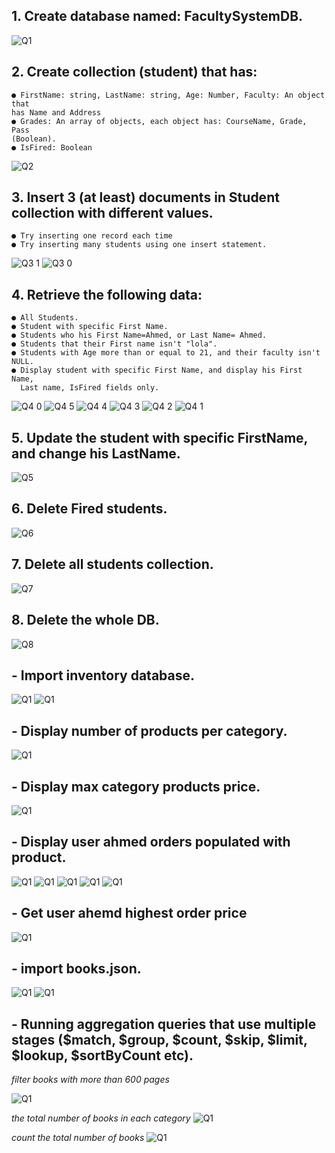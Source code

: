 ## 1. Create database named: FacultySystemDB. 
![Q1](lab1/lab1-1.png)

## 2. Create collection (student) that has:
	● FirstName: string, LastName: string, Age: Number, Faculty: An object that
	has Name and Address
	● Grades: An array of objects, each object has: CourseName, Grade, Pass
	(Boolean).
	● IsFired: Boolean
 ![Q2](lab1/lab1-2.png)

## 3. Insert 3 (at least) documents in Student collection with different values.
	● Try inserting one record each time
	● Try inserting many students using one insert statement.
 ![Q3 1](lab1/lab1-3.png)
![Q3 0](lab1/lab1-3-3.png)

## 4. Retrieve the following data:
	● All Students.
	● Student with specific First Name.
	● Students who his First Name=Ahmed, or Last Name= Ahmed.
	● Students that their First name isn't "lola".
	● Students with Age more than or equal to 21, and their faculty isn't NULL.
	● Display student with specific First Name, and display his First Name, 
	  Last name, IsFired fields only.
   ![Q4 0](lab1/lab1-4.png)
![Q4 5](lab1/lab1-5.png)
![Q4 4](lab1/lab1-6.png)
![Q4 3](lab1/lab1-7.png)
![Q4 2](lab1/lab1-8.png)
![Q4 1](lab1/lab1_9.png)

## 5. Update the student with specific FirstName, and change his LastName.
![Q5](lab1/lab1-10.png)

## 6. Delete Fired students.
![Q6](lab1/lab1-11.png)

## 7. Delete all students collection.
![Q7](lab1/lab1-12.png)

## 8. Delete the whole DB.

![Q8](lab1/lab1-13.png)
## - Import inventory database.

![Q1](lab2/lab2_1.png)
![Q1](lab2/lab2_1output.png)

## - Display number of products per category.

![Q1](lab2/lab2_2.png)

## - Display max category products price.

![Q1](lab2/lab2_3.png)

## - Display user ahmed orders populated with product.

![Q1](lab2/lab2_4_1.png)
![Q1](lab2/lab2_4_2.png)
![Q1](lab2/lab2_4_3.png)
![Q1](lab2/lab2_4_4.png)
![Q1](lab2/lab2_4_5.png)


## - Get user ahemd highest order price

![Q1](lab2/lab2_5.png)


## - import books.json.


![Q1](lab2/lab2_6.png)
![Q1](lab2/lab2_6_2.png)

## - Running aggregation queries that use multiple stages ($match, $group, $count, $skip, $limit, $lookup, $sortByCount etc).

*filter books with more than 600 pages*

![Q1](lab2/lab2_7.png)

*the total number of books in each category*
![Q1](lab2/lab2_8.png)

*count the total number of books*
![Q1](lab2/lab2_9.png)
